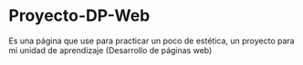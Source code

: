 # Proyecto-DP-Web
Es una página que use para practicar un poco de estética, un proyecto para mi unidad de aprendizaje (Desarrollo de páginas web)
